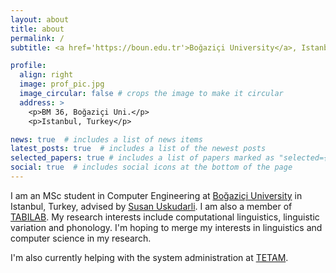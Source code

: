 ```yaml
---
layout: about
title: about
permalink: /
subtitle: <a href='https://boun.edu.tr'>Boğaziçi University</a>, Istanbul, Turkey.

profile:
  align: right
  image: prof_pic.jpg
  image_circular: false # crops the image to make it circular
  address: >
    <p>BM 36, Boğaziçi Uni.</p>
    <p>Istanbul, Turkey</p>

news: true  # includes a list of news items
latest_posts: true  # includes a list of the newest posts
selected_papers: true # includes a list of papers marked as "selected={true}"
social: true  # includes social icons at the bottom of the page
---
```


I am an MSc student in Computer Engineering at [Boğaziçi University](https://boun.edu.tr) in Istanbul, Turkey, advised by [Susan Uskudarli](https://www.cmpe.boun.edu.tr/~uskudarli). I am also a member of [TABILAB](https://tabilab.cmpe.boun.edu.tr). My research interests include computational linguistics, linguistic variation and phonology. I'm hoping to merge my interests in linguistics and computer science in my research.

I'm also currently helping with the system administration at [TETAM](https://tetam.boun.edu.tr).
